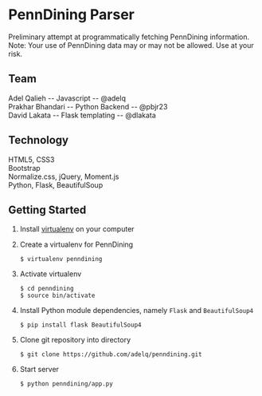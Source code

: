 PennDining Parser
=================

Preliminary attempt at programmatically fetching PennDining information.
Note: Your use of PennDining data may or may not be allowed. Use at your risk.

Team
----
Adel Qalieh -- Javascript -- @adelq  
Prakhar Bhandari -- Python Backend -- @pbjr23  
David Lakata -- Flask templating -- @dlakata  

Technology
----------
HTML5, CSS3  
Bootstrap  
Normalize.css, jQuery, Moment.js  
Python, Flask, BeautifulSoup  

Getting Started
---------------
1. Install [virtualenv](http://www.virtualenv.org/) on your computer
2. Create a virtualenv for PennDining

    ```
    $ virtualenv penndining
    ```
3. Activate virtualenv

    ```
    $ cd penndining
    $ source bin/activate
    ```
4. Install Python module dependencies, namely `Flask` and `BeautifulSoup4`

    ```
    $ pip install flask BeautifulSoup4
    ```
5. Clone git repository into directory

    ```
    $ git clone https://github.com/adelq/penndining.git
    ```
6. Start server

    ```
    $ python penndining/app.py
    ```
